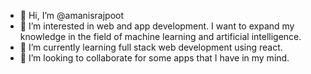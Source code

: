 - 👋 Hi, I’m @amanisrajpoot
- 👀 I’m interested in web and app development. I want to expand my knowledge in the field of machine learning and artificial intelligence.
- 🌱 I’m currently learning full stack web development using react.
- 💞️ I’m looking to collaborate for some apps that I have in my mind.

<!---
amanisrajpoot/amanisrajpoot is a ✨ special ✨ repository because its `README.md` (this file) appears on your GitHub profile.
You can click the Preview link to take a look at your changes.
--->







